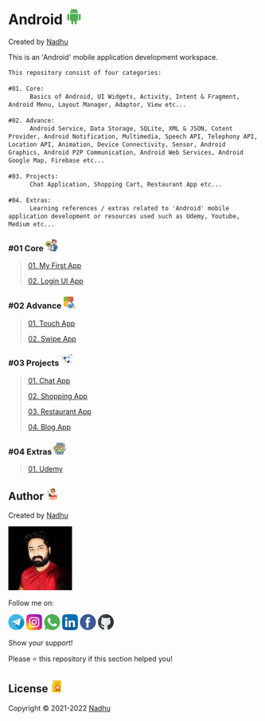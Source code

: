 # Android [<img src="https://github.com/iamnadhu/Android/blob/master/Resources/android-icon.png">](https://github.com/iamnadhu/Android)
Created by [Nadhu](https://linktr.ee/iamnadhu)

This is an 'Android' mobile application development workspace.


```
This repository consist of four categories:

#01. Core:
      Basics of Android, UI Widgets, Activity, Intent & Fragment, Android Menu, Layout Manager, Adaptor, View etc...

#02. Advance:
      Android Service, Data Storage, SQLite, XML & JSON, Cotent Provider, Android Notification, Multimedia, Speech API, Telephony API, Location API, Animation, Device Connectivity, Sensor, Android Graphics, Android P2P Communication, Android Web Services, Android Google Map, Firebase etc...

#03. Projects:
      Chat Application, Shopping Cart, Restaurant App etc...

#04. Extras:
      Learning references / extras related to 'Android' mobile application development or resources used such as Udemy, Youtube, Medium etc...
```


### #01 Core [<img src="https://github.com/iamnadhu/Android/blob/master/Resources/tutorials-icon.png">](https://github.com/iamnadhu/Android)
>
> [01. My First App](https://github.com/iamnadhu/Android/tree/master/Core/My%20First%20App)
>
> [02. Login UI App](https://github.com/iamnadhu/Android/tree/master/Core/Login%20UI%20App)
>

### #02 Advance [<img src="https://github.com/iamnadhu/Android/blob/master/Resources/sessions-icon.png">](https://github.com/iamnadhu/Android)
>
> [01. Touch App](https://github.com/iamnadhu/Android/tree/master/Advance/Touch%20App)
>
> [02. Swipe App](https://github.com/iamnadhu/Android/tree/master/Advance/Swipe%20App)
>

### #03 Projects [<img src="https://github.com/iamnadhu/Android/blob/master/Resources/projects-icon.png">](https://github.com/iamnadhu/Android)
>
> [01. Chat App](https://github.com/iamnadhu/Android/tree/master/Projects/Chat%20App)
>
> [02. Shopping App](https://github.com/iamnadhu/Android/tree/master/Projects/Shopping%20App)
>
> [03. Restaurant App](https://github.com/iamnadhu/Android/tree/master/Projects/Restaurant%20App)
>
> [04. Blog App](https://github.com/iamnadhu/Android/tree/master/Projects/Blog%20App)
>

### #04 Extras [<img src="https://github.com/iamnadhu/Android/blob/master/Resources/extras-icon.png">](https://github.com/iamnadhu/Android)
>
> [01. Udemy](https://github.com/iamnadhu/Android/tree/master/Extras/Udemy)
>


## Author [<img src="https://github.com/iamnadhu/Android/blob/master/Resources/auther-icon.png">](https://linktr.ee/iamnadhu)
Created by [Nadhu](https://linktr.ee/iamnadhu)

[<img src="https://github.com/iamnadhu/Android/blob/master/Resources/nadhu-icon.jpg">](https://linktr.ee/iamnadhu)

Follow me on: 

[<img src="https://github.com/iamnadhu/Android/blob/master/Resources/telegram-icon.png">](https://t.me/iamnadhu)
[<img src="https://github.com/iamnadhu/Android/blob/master/Resources/instagram-icon.png">](https://www.instagram.com/iamnadhu/)
[<img src="https://github.com/iamnadhu/Android/blob/master/Resources/whatsapp-icon.png">](https://api.whatsapp.com/send?phone=917293451396&lang=en)
[<img src="https://github.com/iamnadhu/Android/blob/master/Resources/linkedin-icon.png">](https://www.linkedin.com/in/iamnadhu/)
[<img src="https://github.com/iamnadhu/Android/blob/master/Resources/facebook-icon.png">](https://www.facebook.com/iamnadhu/)
[<img src="https://github.com/iamnadhu/Android/blob/master/Resources/github-icon.png">](https://github.com/iamnadhu)


Show your support!

Please ⭐️   this repository if this section helped you!


## License [<img src="https://github.com/iamnadhu/Android/blob/master/Resources/license-icon.png">](https://github.com/iamnadhu/Android)
Copyright © 2021-2022 [Nadhu](https://linktr.ee/iamnadhu)
